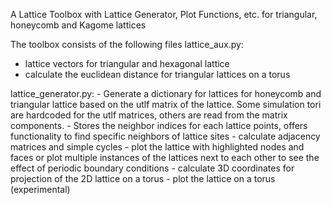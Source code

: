 A Lattice Toolbox
with Lattice Generator, Plot Functions, etc. for triangular, honeycomb and Kagome lattices

The toolbox consists of the following files
lattice_aux.py:
  - lattice vectors for triangular and hexagonal lattice
  - calculate the euclidean distance for triangular lattices on a torus
  
  lattice_generator.py:
    - Generate a dictionary for lattices for honeycomb and triangular lattice based on the utlf matrix of the lattice. Some simulation tori are hardcoded for the utlf matrices, others are read from the matrix components. 
    - Stores the neighbor indices for each lattice points, offers functionality to find specific neighbors of lattice sites
    - calculate adjacency matrices and simple cycles
    - plot the lattice with highlighted nodes and faces or plot multiple instances of the lattices next to each other to see the effect of periodic boundary conditions
    - calculate 3D coordinates for projection of the 2D lattice on a torus
    - plot the lattice on a torus (experimental)
    
